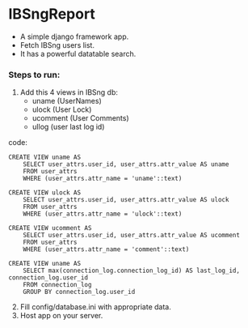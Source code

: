 # IBSngReport
- A simple django framework app.
- Fetch IBSng users list.
- It has a powerful datatable search.

### Steps to run:

1. Add this 4 views in IBSng db:
   - uname (UserNames)
   - ulock (User Lock)
   - ucomment (User Comments)
   - ullog (user last log id)

  code:
  
    CREATE VIEW uname AS
		SELECT user_attrs.user_id, user_attrs.attr_value AS uname
		FROM user_attrs
		WHERE (user_attrs.attr_name = 'uname'::text)
  
    CREATE VIEW ulock AS
		SELECT user_attrs.user_id, user_attrs.attr_value AS ulock
		FROM user_attrs
		WHERE (user_attrs.attr_name = 'ulock'::text)
    
    CREATE VIEW ucomment AS
		SELECT user_attrs.user_id, user_attrs.attr_value AS ucomment
		FROM user_attrs
		WHERE (user_attrs.attr_name = 'comment'::text)
     
    CREATE VIEW uname AS
		SELECT max(connection_log.connection_log_id) AS last_log_id, connection_log.user_id
		FROM connection_log
		GROUP BY connection_log.user_id

2. Fill config/database.ini with appropriate data.
3. Host app on your server.
